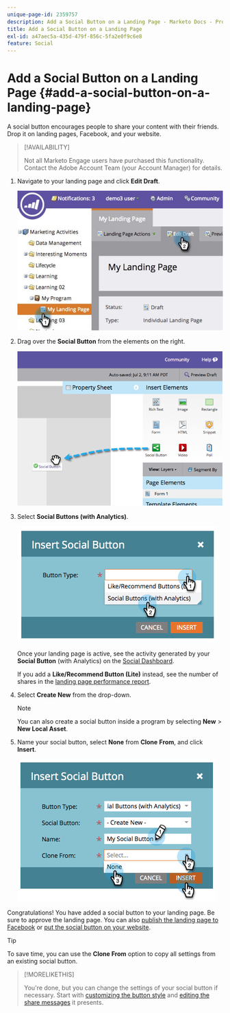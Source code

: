 ```yaml
---
unique-page-id: 2359757
description: Add a Social Button on a Landing Page - Marketo Docs - Product Documentation
title: Add a Social Button on a Landing Page
exl-id: a47aec5a-435d-479f-856c-5fa2e0f9c6e8
feature: Social
---
```

# Add a Social Button on a Landing Page {#add-a-social-button-on-a-landing-page}

A social button encourages people to share your content with their friends. Drop it on landing pages, Facebook, and your website.

>[!AVAILABILITY]
>
>Not all Marketo Engage users have purchased this functionality. Contact the Adobe Account Team (your Account Manager) for details.

1. Navigate to your landing page and click **Edit Draft**.

   ![](assets/landingpageeditdraft.jpg)

1. Drag over the **Social Button** from the elements on the right.

   ![](assets/image2014-9-17-10-3a35-3a6.png)

1. Select **Social Buttons (with Analytics)**.

   ![](assets/image2014-9-17-10-3a35-3a13.png)

   Once your landing page is active, see the activity generated by your **Social Button** (with Analytics) on the [Social Dashboard](/help/marketo/product-docs/demand-generation/social/social-functions/view-social-performance.md).

   If you add a **Like/Recommend Button (Lite)** instead, see the number of shares in the [landing page performance report](/help/marketo/product-docs/demand-generation/landing-pages/understanding-landing-pages/landing-page-performance-report.md).

1. Select **Create New** from the drop-down.

   >[!NOTE]
   >
   >You can also create a social button inside a program by selecting **New** > **New Local Asset**.

1. Name your social button, select **None** from **Clone** **From**, and click **Insert**.

   ![](assets/image2014-9-17-10-3a35-3a26.png)

Congratulations! You have added a social button to your landing page. Be sure to approve the landing page. You can also [publish the landing page to Facebook](/help/marketo/product-docs/demand-generation/facebook/publish-landing-pages-to-facebook.md) or [put the social button on your website](/help/marketo/product-docs/demand-generation/social/social-functions/deploy-social-on-your-website.md).  

>[!TIP]
>
>To save time, you can use the **Clone From** option to copy all settings from an existing social button.

>[!MORELIKETHIS]
>
>You're done, but you can change the settings of your social button if necessary. Start with [customizing the button style](/help/marketo/product-docs/demand-generation/social/configuring-social-actions/customize-social-app-button.md) and [editing the share messages](/help/marketo/product-docs/demand-generation/social/configuring-social-actions/configure-social-sign-up-share-flow.md) it presents.
